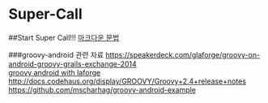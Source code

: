 # Super-Call
##Start Super Call!!!
[마크다운 문법](http://scriptogr.am/myevan/post/markdown-syntax-guide-for-scriptogram)

###groovy-android 관련 자료
https://speakerdeck.com/glaforge/groovy-on-android-groovy-grails-exchange-2014<br>
[groovy android with laforge](http://glaforge.appspot.com/article/groovy-on-android-at-droidcon-paris-2014)
http://docs.codehaus.org/display/GROOVY/Groovy+2.4+release+notes <br>
https://github.com/mscharhag/groovy-android-example

